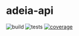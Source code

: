 adeia-api
======================
![build](https://img.shields.io/github/workflow/status/arkn98/adeia-api/Build)
![tests](https://img.shields.io/github/workflow/status/arkn98/adeia-api/Tests?label=tests)
[![coverage](https://img.shields.io/coveralls/github/arkn98/adeia-api?color=red)](https://coveralls.io/github/arkn98/adeia-api)
